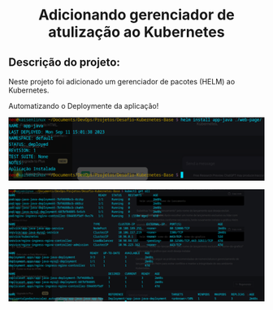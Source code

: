 <p align="center">
  <h1 align="center">Adicionando gerenciador de atulização ao Kubernetes</h1>
</p>


## Descrição do projeto:
Neste projeto foi adicionado um gerenciador de pacotes (HELM) ao Kubernetes.

Automatizando o Deploymente da aplicação!

![Alt text](<Screenshot at 2023-09-11 15-03-46.png>)

![Alt text](<Screenshot at 2023-09-11 15-04-47.png>)
